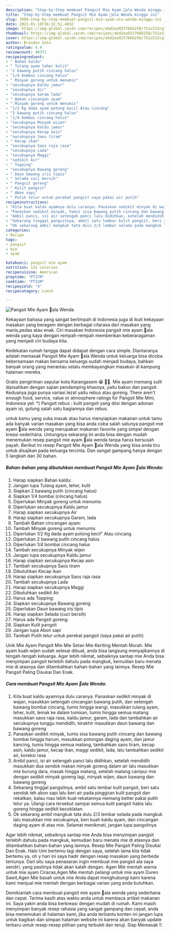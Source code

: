 ```yaml
---
description: "Step-by-Step membuat Pangsit Mie Ayam 🐔ala Wenda minggu ini"
title: "Step-by-Step membuat Pangsit Mie Ayam 🐔ala Wenda minggu ini"
slug: 3988-step-by-step-membuat-pangsit-mie-ayam-ala-wenda-minggu-ini
date: 2021-01-19T16:32:51.483Z
image: https://img-global.cpcdn.com/recipes/abd2ea925766b258/751x532cq70/pangsit-mie-ayam-🐔ala-wenda-foto-resep-utama.jpg
thumbnail: https://img-global.cpcdn.com/recipes/abd2ea925766b258/751x532cq70/pangsit-mie-ayam-🐔ala-wenda-foto-resep-utama.jpg
cover: https://img-global.cpcdn.com/recipes/abd2ea925766b258/751x532cq70/pangsit-mie-ayam-🐔ala-wenda-foto-resep-utama.jpg
author: Brandon Soto
ratingvalue: 4.4
reviewcount: 40371
recipeingredient:
- " Bahan kaldu"
- " Tulang ayam leher kulit"
- "2 bawang putih cincang halus"
- "1/4 bombai cincang halus"
- " Minyak goreng untuk menumis"
- "secukupnya Kaldu jamur"
- "secukupnya Air"
- "secukupnya Garam lada"
- " Bahan cincangan ayam"
- " Minyak goreng untuk menumis"
- "1/2 Kg dada ayam potong kecil Atau cincang"
- "2 bawang putih cincang halus"
- "1/4 bombai cincang halus"
- "secukupnya Minyak wijen"
- "secukupnya Kaldu jamur"
- "secukupnya Kecap asin"
- "secukupnya Saos tiram"
- " Kecap ikan"
- "secukupnya Saos raja rasa"
- "secukupnya Lada"
- "secukupnya Maggi"
- "sedikit Air"
- " Topping"
- "secukupnya Bawang goreng"
- " Daun bawang iris tipis"
- " Selada cuci bersih"
- " Pangsit goreng"
- " Kulit pangsit"
- " Abon sapi"
- " Putih telur untuk perekat pangsit saya pakai air putih"
recipeinstructions:
- "Kita buat kaldu ayamnya dulu caranya: Panaskan sedikit minyak di wajan, masukkan setengah cincangan bawang putih, dan setengah bawang bombai cincang, tumis hingga wangi, masukkan tulang ayam, leher, kulit, lemak ke dalam tumisan, tumis hingga semua matang masukkan saos raja rasa, kaldu jamur, garam, lada dan tambahkan air secukupnya tunggu mendidih, terakhir masukkan daun bawang dan bawang goreng"
- "Panaskan sedikit minyak, tumis sisa bawang putih cincang dan bawang bombai hingga harum, masukkan potongan daging ayam, dan jamur kancing, tumis hingga semua matang, tambahkan saos tiram, kecap asin, kaldu jamur, kecap ikan, maggi sedikit, lada, lalu tambahkan sedikit air, koreksi rasa"
- "Ambil panci, isi air setengah panci lalu didihkan, setelah mendidih masukkan dua sendok makan minyak goreng dalam air lalu masukkan mie burung dara, masak hingga matang, setelah matang campur mie dengan sedikit minyak goreng lagi, minyak wijen, daun bawang dan bawang goreng"
- "Sekarang tinggal pangsitnya, ambil satu lembar kulit pangsit, beri satu sendok teh abon sapi lalu beri air pada pinggiran kulit pangsit dan rekatkan, kalau mau lebih kuat rekatannya memang better pakai putih telur ya. Ulangi cara tersebut sampai semua kulit pangsit habis lalu goreng hingga sedikit kecoklatan."
- "Ok sekarang ambil mangkuk tata dulu 2/3 lembar selada pada mangkuk lalu masukkan mie secukupnya, beri kuah kaldu ayam, dan cincangan daging ayam di atas mie. Selamat menikmati, jangan lupa pangsitnya"
categories:
- Recipe
tags:
- pangsit
- mie
- ayam

katakunci: pangsit mie ayam 
nutrition: 121 calories
recipecuisine: American
preptime: "PT37M"
cooktime: "PT32M"
recipeyield: "4"
recipecategory: Lunch

---
```



![Pangsit Mie Ayam 🐔ala Wenda](https://img-global.cpcdn.com/recipes/abd2ea925766b258/751x532cq70/pangsit-mie-ayam-🐔ala-wenda-foto-resep-utama.jpg)

Kekayaan bahasa yang sangat berlimpah di Indonesia juga di ikuti kekayaan masakan yang beragam dengan berbagai citarasa dari masakan yang manis,pedas atau enak. Ciri masakan Indonesia pangsit mie ayam 🐔ala wenda yang kaya dengan rempah-rempah memberikan keberaragaman yang menjadi ciri budaya kita.


Kedekatan rumah tangga dapat didapat dengan cara simple. Diantaranya adalah memasak Pangsit Mie Ayam 🐔ala Wenda untuk keluarga bisa dicoba. kebersamaan makan bersama keluarga sudah menjadi budaya, bahkan banyak orang yang merantau selalu membayangkan masakan di kampung halaman mereka.

Gratis pengiriman seputar kota Karangasem 😁 🛵💨. Mie ayam memang sulit dipisahkan dengan sajian pendamping khasnya, yaitu bakso dan pangsit. Keduanya juga punya variasi lezat yaitu rebus atau goreng. There aren&#39;t enough food, service, value or atmosphere ratings for Pangsit Mie Mini, Indonesia yet. *) Pangsit rebus : kulit pangsit yang diisi dengan adonan ayam isi, gulung salah satu bagiannya dan rebus.

untuk kamu yang suka masak atau harus menyiapkan makanan untuk tamu ada banyak varian masakan yang bisa anda coba salah satunya pangsit mie ayam 🐔ala wenda yang merupakan makanan favorite yang simpel dengan kreasi sederhana. Untungnya sekarang ini anda bisa dengan mudah menemukan resep pangsit mie ayam 🐔ala wenda tanpa harus bersusah payah.
Berikut ini resep Pangsit Mie Ayam 🐔ala Wenda yang bisa anda tiru untuk disajikan pada keluarga tercinta. Dan sangat gampang hanya dengan 5 langkah dan 30 bahan.


<!--inarticleads1-->

##### Bahan-bahan yang dibutuhkan membuat Pangsit Mie Ayam 🐔ala Wenda:

1. Harap siapkan  Bahan kaldu:
1. Jangan lupa  Tulang ayam, leher, kulit
1. Siapkan 2 bawang putih (cincang halus)
1. Siapkan 1/4 bombai (cincang halus)
1. Diperlukan  Minyak goreng untuk menumis
1. Diperlukan secukupnya Kaldu jamur
1. Harap siapkan secukupnya Air
1. Harap siapkan secukupnya Garam, lada
1. Tambah  Bahan cincangan ayam:
1. Tambah  Minyak goreng untuk menumis
1. Diperlukan 1/2 Kg dada ayam potong kecil&#34; Atau cincang
1. Diperlukan 2 bawang putih cincang halus
1. Diperlukan 1/4 bombai cincang halus
1. Tambah secukupnya Minyak wijen
1. Jangan lupa secukupnya Kaldu jamur
1. Harap siapkan secukupnya Kecap asin
1. Tambah secukupnya Saos tiram
1. Dibutuhkan  Kecap ikan
1. Harap siapkan secukupnya Saos raja rasa
1. Tambah secukupnya Lada
1. Harap siapkan secukupnya Maggi
1. Dibutuhkan sedikit Air
1. Harus ada  Topping:
1. Siapkan secukupnya Bawang goreng
1. Diperlukan  Daun bawang iris tipis
1. Harap siapkan  Selada (cuci bersih)
1. Harus ada  Pangsit goreng:
1. Siapkan  Kulit pangsit
1. Jangan lupa  Abon sapi
1. Tambah  Putih telur untuk perekat pangsit (saya pakai air putih)


Unik Mie Ayam Pangsit Mie Mie Setan Mie Keriting Mentah Murah. Mie ayam kuah wijen sudah selesai dibuat, anda bisa langsung menyajikannya di tengah-tengah keluarga. Agar lebih nikmat, sebaiknya santap mie Anda bisa menyimpan pangsit terlebih dahulu pada mangkuk, kemudian baru menata mie di atasnya dan ditambahkan bahan-bahan yang lainnya. Resep Mie Pangsit Paling Disukai Dan Enak. 

<!--inarticleads2-->

##### Cara membuat  Pangsit Mie Ayam 🐔ala Wenda:

1. Kita buat kaldu ayamnya dulu caranya: Panaskan sedikit minyak di wajan, masukkan setengah cincangan bawang putih, dan setengah bawang bombai cincang, tumis hingga wangi, masukkan tulang ayam, leher, kulit, lemak ke dalam tumisan, tumis hingga semua matang masukkan saos raja rasa, kaldu jamur, garam, lada dan tambahkan air secukupnya tunggu mendidih, terakhir masukkan daun bawang dan bawang goreng
1. Panaskan sedikit minyak, tumis sisa bawang putih cincang dan bawang bombai hingga harum, masukkan potongan daging ayam, dan jamur kancing, tumis hingga semua matang, tambahkan saos tiram, kecap asin, kaldu jamur, kecap ikan, maggi sedikit, lada, lalu tambahkan sedikit air, koreksi rasa
1. Ambil panci, isi air setengah panci lalu didihkan, setelah mendidih masukkan dua sendok makan minyak goreng dalam air lalu masukkan mie burung dara, masak hingga matang, setelah matang campur mie dengan sedikit minyak goreng lagi, minyak wijen, daun bawang dan bawang goreng
1. Sekarang tinggal pangsitnya, ambil satu lembar kulit pangsit, beri satu sendok teh abon sapi lalu beri air pada pinggiran kulit pangsit dan rekatkan, kalau mau lebih kuat rekatannya memang better pakai putih telur ya. Ulangi cara tersebut sampai semua kulit pangsit habis lalu goreng hingga sedikit kecoklatan.
1. Ok sekarang ambil mangkuk tata dulu 2/3 lembar selada pada mangkuk lalu masukkan mie secukupnya, beri kuah kaldu ayam, dan cincangan daging ayam di atas mie. Selamat menikmati, jangan lupa pangsitnya


Agar lebih nikmat, sebaiknya santap mie Anda bisa menyimpan pangsit terlebih dahulu pada mangkuk, kemudian baru menata mie di atasnya dan ditambahkan bahan-bahan yang lainnya. Resep Mie Pangsit Paling Disukai Dan Enak. Halo Umi bertemu lagi dengan saya, setelah lama kita tidak bertemu ya, oh y hari ini saya hadir dengan resep masakan yang berbeda tentunya. Dari situ saya penasaran ingin membuat mie pangsit ala saya sendiri, yang pastinya tidak akan kalah dengan. Agen Mie mentah warna untuk mie ayam Ciracas,Agen Mie mentah pelangi untuk mie ayam Duren Sawit,Agen Mie basah untuk mie Anda dapat menghubungi kami karena kami menjual mie mentah dengan berbagai varian yang anda butuhkan. 

Demikianlah cara membuat pangsit mie ayam 🐔ala wenda yang sederhana dan cepat. Terima kasih atas waktu anda untuk membaca artikel makanan ini. Saya yakin anda bisa berkreasi dengan mudah di rumah. Kami masih menyimpan banyak resep rahasia yang sangat gampang dan cepat, anda bisa menemukan di halaman kami, jika anda terbantu konten ini jangan lupa untuk bagikan dan simpan halaman website ini karena akan banyak update terbaru untuk resep-resep pilihan yang terbukti dan teruji. Siap Memasak !!. 
